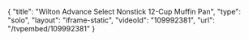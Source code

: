 {
    "title": "Wilton Advance Select Nonstick 12-Cup Muffin Pan",
    "type": "solo",
    "layout": "iframe-static",
    "videoId": "109992381",
    "url": "\/tvpembed\/109992381"
}